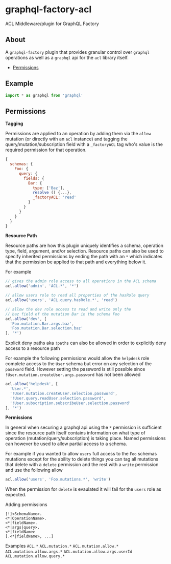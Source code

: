# graphql-factory-acl
ACL Middleware/plugin for GraphQL Factory

## About
A `graphql-factory` plugin that provides granular control over `graphql`
operations as well as a `graphql` api for the `acl` library itself.

* [Permissions](#permissions)

## Example

```js
import * as graphql from 'graphql'
```

## Permissions

**Tagging**

Permissions are applied to an operation by adding them via the
`allow` mutation (or directly with an `acl` instance) and tagging
the query/mutation/subscription field with a `_factoryACL` tag who's
value is the required permission for that operation.

```js
{
  schemas: {
    Foo: {
      query: {
        fields: {
          Bar: {
            type: ['Baz'],
            resolve () {...},
            _factoryACL: 'read'
          }
        }
      }
    }
  }
}
```


**Resource Path**

Resource paths are how this plugin uniquely identifies a schema,
operation type, field, argument, and/or selection. Resource paths can
also be used to specify inherited permissions by ending the path with
an `*` which indicates that the permission be applied to that path and
everything below it.

For example

```js
// gives the admin role access to all operations in the ACL schema
acl.allow('admin', 'ACL.*', '*')

// allow users role to read all properties of the hasRole query
acl.allow('users', 'ACL.query.hasRole.*', 'read')

// allow the dev role access to read and write only the
// baz field of the mutation Bar in the schema Foo
acl.allow('dev', [
  'Foo.mutation.Bar.args.baz',
  'Foo.mutation.Bar.selection.baz'
], '*')
```

Explicit deny paths aka `!paths` can also be allowed in order to
explicitly deny access to a resource path

For example the following permissions would allow the `helpdesk` role
complete access to the `User` schema but error on any selection of
the `password` field. However setting the password is still possible
since `!User.mutation.createUser.args.password` has not been allowed

```js
acl.allow('helpdesk', [
  'User.*',
  '!User.mutation.createUser.selection.password',
  '!User.query.readUser.selection.password',
  '!User.subscription.subscribeUser.selection.password'
], '*')
```

**Permissions**

In general when securing a graphql api using the `*` permission is
sufficient since the resource path itself contains information on
what type of operation (mutation/query/subscription) is taking place.
Named permissions can however be used to allow partial access to a
schema.

For example if you wanted to allow `users` full access to the `Foo`
schemas mutations except for the ability to delete things you can
tag all mutations that delete with a `delete` permission and the rest
with a `write` permission and use the following allow

```js
acl.allow('users', 'Foo.mutations.*', 'write')
```

When the permission for `delete` is evaulated it will fail for the `users`
role as expected.

Adding permissions

```
[!]<SchemaName>.
<*|OperationName>.
<*|fieldName>.
<*|args|query>.
<*|fieldName>
[.<*|fieldName>, ...]
```

Examples
`ACL.*`
`ACL.mutation.*`
`ACL.mutation.allow.*`
`ACL.mutation.allow.args.*`
`ACL.mutation.allow.args.userId`
`ACL.mutation.allow.query.*`